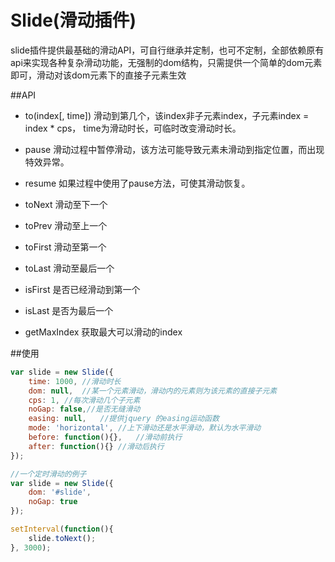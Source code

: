Slide(滑动插件)
=======================

slide插件提供最基础的滑动API，可自行继承并定制，也可不定制，全部依赖原有api来实现各种复杂滑动功能，无强制的dom结构，只需提供一个简单的dom元素即可，滑动对该dom元素下的直接子元素生效


##API

* to(index[, time])    滑动到第几个，该index非子元素index，子元素index = index * cps， time为滑动时长，可临时改变滑动时长。

* pause 滑动过程中暂停滑动，该方法可能导致元素未滑动到指定位置，而出现特效异常。

* resume 如果过程中使用了pause方法，可使其滑动恢复。

* toNext    滑动至下一个

* toPrev    滑动至上一个

* toFirst   滑动至第一个

* toLast    滑动至最后一个

* isFirst   是否已经滑动到第一个

* isLast    是否为最后一个

* getMaxIndex   获取最大可以滑动的index

##使用
```js
var slide = new Slide({
    time: 1000, //滑动时长
	dom: null,  //某一个元素滑动，滑动内的元素则为该元素的直接子元素
	cps: 1, //每次滑动几个子元素
	noGap: false,//是否无缝滑动
	easing: null,   //提供jquery 的easing运动函数
	mode: 'horizontal', //上下滑动还是水平滑动，默认为水平滑动
	before: function(){},   //滑动前执行
	after: function(){} //滑动后执行
});
```

```js
//一个定时滑动的例子
var slide = new Slide({
    dom: '#slide',
    noGap: true
});

setInterval(function(){
    slide.toNext();
}, 3000);
```

